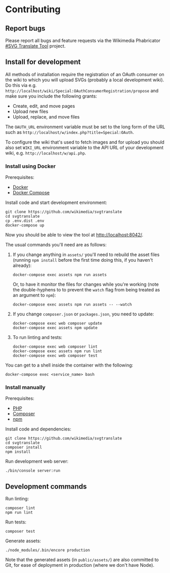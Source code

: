 Contributing
============

## Report bugs

Please report all bugs and feature requests
via the Wikimedia Phabricator
[#SVG Translate Tool](https://phabricator.wikimedia.org/tag/svg_translate_tool/)
project.

## Install for development

All methods of installation require the registration of an OAuth consumer
on the wiki to which you will upload SVGs (probably a local development wiki).
Do this via e.g. `http://localhost/wiki/Special:OAuthConsumerRegistration/propose`
and make sure you include the following grants:

* Create, edit, and move pages
* Upload new files
* Upload, replace, and move files

The `OAUTH_URL` environment variable must be set to the long form of the URL
such as `http://localhost/w/index.php?title=Special:OAuth`.

To configure the wiki that's used to fetch images and for upload
you should also set `WIKI_URL` environment variable
to the API URL of your development wiki, e.g. `http://localhost/w/api.php`.

### Install using Docker

Prerequisites: 

* [Docker](https://www.docker.com/)
* [Docker Compose](https://docs.docker.com/compose/install/)

Install code and start development environment:

```
git clone https://github.com/wikimedia/svgtranslate
cd svgtranslate
cp .env.dist .env
docker-compose up
```

Now you should be able to view the tool at [http://localhost:8042/](http://localhost:8042/).

The usual commands you'll need are as follows:

1. If you change anything in `assets/` you'll need to rebuild the asset files
   (running `npm install` before the first time doing this, if you haven't already):

       docker-compose exec assets npm run assets

   Or, to have it monitor the files for changes while you're working
   (note the double-hyphens to to prevent the `watch` flag from being treated as an argument to `npm`):

       docker-compose exec assets npm run assets -- --watch

2. If you change `composer.json` or `packages.json`, you need to update:

       docker-compose exec web composer update
       docker-compose exec assets npm update

3. To run linting and tests:

       docker-compose exec web composer lint
       docker-compose exec assets npm run lint
       docker-compose exec web composer test

You can get to a shell inside the container with the following:

    docker-compose exec <service_name> bash

### Install manually

Prerequisites:

* [PHP](https://www.php.net/)
* [Composer](https://getcomposer.org/)
* [npm](https://www.npmjs.com/)

Install code and dependencies:

```
git clone https://github.com/wikimedia/svgtranslate
cd svgtranslate
composer install
npm install
```

Run development web server:

    ./bin/console server:run

## Development commands

Run linting:

    composer lint
    npm run lint

Run tests:

    composer test

Generate assets:

    ./node_modules/.bin/encore production

Note that the generated assets (in `public/assets/`) are also committed to Git,
for ease of deployment in production (where we don't have Node).
